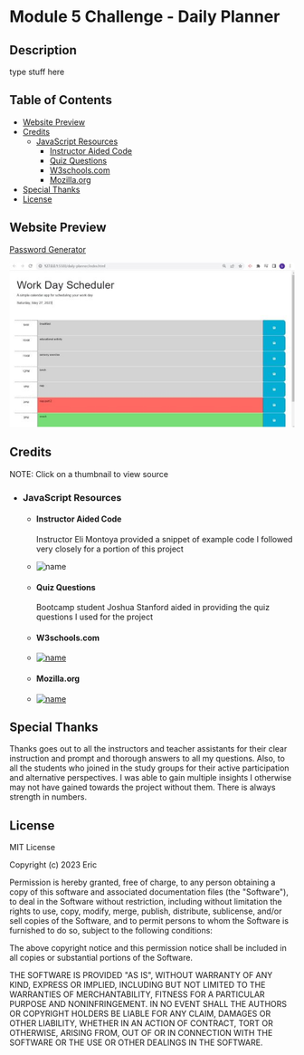 # Module 5 Challenge - Daily Planner 

## Description

type stuff here

## Table of Contents
- [Website Preview](#website-preview)
- [Credits](#credits)
    - [JavaScript Resources](#javascript-resources)
        - [Instructor Aided Code](#instructor-aided-code)
        - [Quiz Questions](#quiz-questions)
        - [W3schools.com](#w3schoolscom)
        - [Mozilla.org](#mozillaorg)
- [Special Thanks](#special-thanks)
- [License](#license)

## Website Preview

[Password Generator](https://esbev.github.io/Coding-Quiz/)

[![name](assets/images/SS.jpg)](https://esbev.github.io/Coding-Quiz/)

## Credits

NOTE: Click on a thumbnail to view source

- ### JavaScript Resources

    - #### Instructor Aided Code

        Instructor Eli Montoya provided a snippet of example code I followed very closely for a portion of this project

     - ![name](assets/images/highscores.jpg)

    - #### Quiz Questions

        Bootcamp student Joshua Stanford aided in providing the quiz questions I used for the project

    - #### W3schools.com

     - [![name](assets/images/w3schools.jpg)](https://www.w3schools.com/js/default.asp)

    - #### Mozilla.org

     - [![name](assets/images/mozilla.jpg)](https://developer.mozilla.org/en-US/docs/Web/JavaScript/Reference)


## Special Thanks

Thanks goes out to all the instructors and teacher assistants for their clear instruction and prompt and thorough answers to all my questions. Also, to all the students who joined in the study groups for their active participation and alternative perspectives. I was able to gain multiple insights I otherwise may not have gained towards the project without them. There is always strength in numbers.

## License

MIT License

Copyright (c) 2023 Eric

Permission is hereby granted, free of charge, to any person obtaining a copy
of this software and associated documentation files (the "Software"), to deal
in the Software without restriction, including without limitation the rights
to use, copy, modify, merge, publish, distribute, sublicense, and/or sell
copies of the Software, and to permit persons to whom the Software is
furnished to do so, subject to the following conditions:

The above copyright notice and this permission notice shall be included in all
copies or substantial portions of the Software.

THE SOFTWARE IS PROVIDED "AS IS", WITHOUT WARRANTY OF ANY KIND, EXPRESS OR
IMPLIED, INCLUDING BUT NOT LIMITED TO THE WARRANTIES OF MERCHANTABILITY,
FITNESS FOR A PARTICULAR PURPOSE AND NONINFRINGEMENT. IN NO EVENT SHALL THE
AUTHORS OR COPYRIGHT HOLDERS BE LIABLE FOR ANY CLAIM, DAMAGES OR OTHER
LIABILITY, WHETHER IN AN ACTION OF CONTRACT, TORT OR OTHERWISE, ARISING FROM,
OUT OF OR IN CONNECTION WITH THE SOFTWARE OR THE USE OR OTHER DEALINGS IN THE
SOFTWARE.